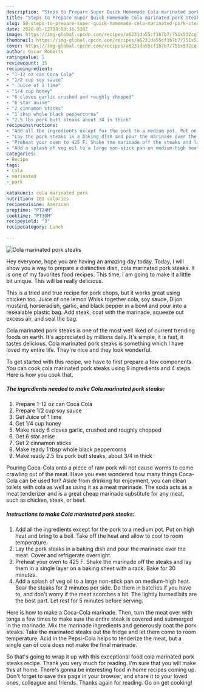 ```yaml
---
description: "Steps to Prepare Super Quick Homemade Cola marinated pork steaks"
title: "Steps to Prepare Super Quick Homemade Cola marinated pork steaks"
slug: 58-steps-to-prepare-super-quick-homemade-cola-marinated-pork-steaks
date: 2020-05-12T08:03:16.530Z
image: https://img-global.cpcdn.com/recipes/a6231da55cf1b7b7/751x532cq70/cola-marinated-pork-steaks-recipe-main-photo.jpg
thumbnail: https://img-global.cpcdn.com/recipes/a6231da55cf1b7b7/751x532cq70/cola-marinated-pork-steaks-recipe-main-photo.jpg
cover: https://img-global.cpcdn.com/recipes/a6231da55cf1b7b7/751x532cq70/cola-marinated-pork-steaks-recipe-main-photo.jpg
author: Oscar Roberts
ratingvalue: 5
reviewcount: 15
recipeingredient:
- "1-12 oz can Coca Cola"
- "1/2 cup soy sauce"
- " Juice of 1 lime"
- "1/4 cup honey"
- "6 cloves garlic crushed and roughly chopped"
- "6 star anise"
- "2 cinnamon sticks"
- "1 tbsp whole black peppercorns"
- "2.5 lbs pork butt steaks about 34 in thick"
recipeinstructions:
- "Add all the ingredients except for the pork to a medium pot. Put on high heat and bring to a boil. Take off the heat and allow to cool to room temperature."
- "Lay the pork steaks in a baking dish and pour the marinade over the meat. Cover and refrigerate overnight."
- "Preheat your oven to 425 F. Shake the marinade off the steaks and lay them in a single layer on a baking sheet with a rack. Bake for 30 minutes."
- "Add a splash of veg oil to a large non-stick pan on medium-high heat. Sear the steaks for 2 minutes per side. Do them in batches if you have to, and don&#39;t worry if the meat scorches a bit. The lightly burned bits are the best part. Let rest for 5 minutes before serving."
categories:
- Recipe
tags:
- cola
- marinated
- pork

katakunci: cola marinated pork 
nutrition: 181 calories
recipecuisine: American
preptime: "PT24M"
cooktime: "PT30M"
recipeyield: "3"
recipecategory: Lunch

---
```



![Cola marinated pork steaks](https://img-global.cpcdn.com/recipes/a6231da55cf1b7b7/751x532cq70/cola-marinated-pork-steaks-recipe-main-photo.jpg)

Hey everyone, hope you are having an amazing day today. Today, I will show you a way to prepare a distinctive dish, cola marinated pork steaks. It is one of my favorites food recipes. This time, I am going to make it a little bit unique. This will be really delicious.

This is a tried and true recipe for pork chops, but it works great using chicken too. Juice of one lemon Whisk together cola, soy sauce, Dijon mustard, horseradish, garlic, and black pepper in a bowl and pour into a resealable plastic bag. Add steak, coat with the marinade, squeeze out excess air, and seal the bag.

Cola marinated pork steaks is one of the most well liked of current trending foods on earth. It's appreciated by millions daily. It's simple, it is fast, it tastes delicious. Cola marinated pork steaks is something which I have loved my entire life. They're nice and they look wonderful.


To get started with this recipe, we have to first prepare a few components. You can cook cola marinated pork steaks using 9 ingredients and 4 steps. Here is how you cook that.

<!--inarticleads1-->

##### The ingredients needed to make Cola marinated pork steaks:

1. Prepare 1-12 oz can Coca Cola
1. Prepare 1/2 cup soy sauce
1. Get  Juice of 1 lime
1. Get 1/4 cup honey
1. Make ready 6 cloves garlic, crushed and roughly chopped
1. Get 6 star anise
1. Get 2 cinnamon sticks
1. Make ready 1 tbsp whole black peppercorns
1. Make ready 2.5 lbs pork butt steaks, about 3/4 in thick


Pouring Coca-Cola onto a piece of raw pork will not cause worms to come crawling out of the meat. Have you ever wondered how many things Coca-Cola can be used for? Aside from drinking for enjoyment, you can clean toilets with cola as well as using it as a meat marinade. The soda acts as a meat tenderizer and is a great cheap marinade substitute for any meat, such as chicken, steak, or beef. 

<!--inarticleads2-->

##### Instructions to make Cola marinated pork steaks:

1. Add all the ingredients except for the pork to a medium pot. Put on high heat and bring to a boil. Take off the heat and allow to cool to room temperature.
1. Lay the pork steaks in a baking dish and pour the marinade over the meat. Cover and refrigerate overnight.
1. Preheat your oven to 425 F. Shake the marinade off the steaks and lay them in a single layer on a baking sheet with a rack. Bake for 30 minutes.
1. Add a splash of veg oil to a large non-stick pan on medium-high heat. Sear the steaks for 2 minutes per side. Do them in batches if you have to, and don&#39;t worry if the meat scorches a bit. The lightly burned bits are the best part. Let rest for 5 minutes before serving.


Here is how to make a Coca-Cola marinade. Then, turn the meat over with tongs a few times to make sure the entire steak is covered and submerged in the marinade. Mix the marinade ingredients and generously coat the pork steaks. Take the marinated steaks out the fridge and let them come to room temperature. Acid in the Pepsi-Cola helps to tenderize the meat, but a single can of cola does not make the final marinade. 

So that's going to wrap it up with this exceptional food cola marinated pork steaks recipe. Thank you very much for reading. I'm sure that you will make this at home. There's gonna be interesting food in home recipes coming up. Don't forget to save this page in your browser, and share it to your loved ones, colleague and friends. Thanks again for reading. Go on get cooking!
